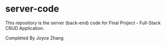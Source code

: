 # server-code

This repository is the server (back-end) code for Final Project - Full-Stack CRUD Application.

Completed By Joyce Zhang
